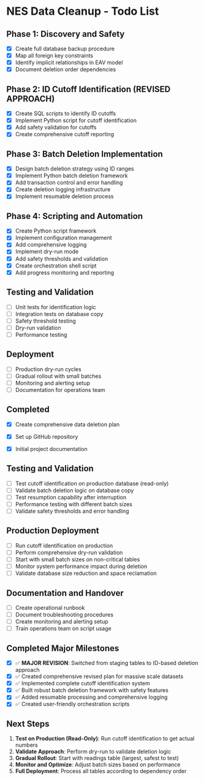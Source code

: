 # NES Data Cleanup - Todo List

## Phase 1: Discovery and Safety
- [x] Create full database backup procedure
- [x] Map all foreign key constraints
- [x] Identify implicit relationships in EAV model
- [x] Document deletion order dependencies

## Phase 2: ID Cutoff Identification (REVISED APPROACH)
- [x] Create SQL scripts to identify ID cutoffs
- [x] Implement Python script for cutoff identification
- [x] Add safety validation for cutoffs
- [x] Create comprehensive cutoff reporting

## Phase 3: Batch Deletion Implementation
- [x] Design batch deletion strategy using ID ranges
- [x] Implement Python batch deletion framework
- [x] Add transaction control and error handling
- [x] Create deletion logging infrastructure
- [x] Implement resumable deletion process

## Phase 4: Scripting and Automation
- [x] Create Python script framework
- [x] Implement configuration management
- [x] Add comprehensive logging
- [x] Implement dry-run mode
- [x] Add safety thresholds and validation
- [x] Create orchestration shell script
- [x] Add progress monitoring and reporting

## Testing and Validation
- [ ] Unit tests for identification logic
- [ ] Integration tests on database copy
- [ ] Safety threshold testing
- [ ] Dry-run validation
- [ ] Performance testing

## Deployment
- [ ] Production dry-run cycles
- [ ] Gradual rollout with small batches
- [ ] Monitoring and alerting setup
- [ ] Documentation for operations team

## Completed
- [x] Create comprehensive data deletion plan
- [x] Set up GitHub repository
- [x] Initial project documentation


## Testing and Validation
- [ ] Test cutoff identification on production database (read-only)
- [ ] Validate batch deletion logic on database copy
- [ ] Test resumption capability after interruption
- [ ] Performance testing with different batch sizes
- [ ] Validate safety thresholds and error handling

## Production Deployment
- [ ] Run cutoff identification on production
- [ ] Perform comprehensive dry-run validation
- [ ] Start with small batch sizes on non-critical tables
- [ ] Monitor system performance impact during deletion
- [ ] Validate database size reduction and space reclamation

## Documentation and Handover
- [ ] Create operational runbook
- [ ] Document troubleshooting procedures
- [ ] Create monitoring and alerting setup
- [ ] Train operations team on script usage

## Completed Major Milestones
- [x] ✅ **MAJOR REVISION**: Switched from staging tables to ID-based deletion approach
- [x] ✅ Created comprehensive revised plan for massive scale datasets
- [x] ✅ Implemented complete cutoff identification system
- [x] ✅ Built robust batch deletion framework with safety features
- [x] ✅ Added resumable processing and comprehensive logging
- [x] ✅ Created user-friendly orchestration scripts

## Next Steps
1. **Test on Production (Read-Only)**: Run cutoff identification to get actual numbers
2. **Validate Approach**: Perform dry-run to validate deletion logic
3. **Gradual Rollout**: Start with readings table (largest, safest to test)
4. **Monitor and Optimize**: Adjust batch sizes based on performance
5. **Full Deployment**: Process all tables according to dependency order

